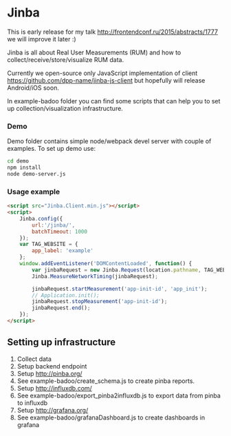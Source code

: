# Jinba

This is early release for my talk http://frontendconf.ru/2015/abstracts/1777 we will improve it later :)

Jinba is all about Real User Measurements (RUM) and how to collect/receive/store/visualize RUM data.

Currently we open-source only JavaScript implementation of client https://github.com/dpp-name/jinba-js-client but hopefully will release Android/iOS soon.

In example-badoo folder you can find some scripts that can help you to set up collection/visualization infrastructure.

### Demo

Demo folder contains simple node/webpack devel server with couple of examples. To set up demo use:
```bash
cd demo
npm install
node demo-server.js
```

### Usage example
```html
<script src="Jinba.Client.min.js"></script>
<script>
    Jinba.config({
        url:'/jinba/',
        batchTimeout: 1000
    });
    var TAG_WEBSITE = {
        app_label: 'example'
    };
    window.addEventListener('DOMContentLoaded', function() {
        var jinbaRequest = new Jinba.Request(location.pathname, TAG_WEBSITE);
        Jinba.MeasureNetworkTiming(jinbaRequest);

        jinbaRequest.startMeasurement('app-init-id', 'app_init');
        // Application.init();
        jinbaRequest.stopMeasurement('app-init-id');
        jinbaRequest.end();
    });
</script>
```


## Setting up infrastructure

1. Collect data
2. Setup backend endpoint
3. Setup http://pinba.org/
4. See example-badoo/create_schema.js to create pinba reports.
5. Setup http://influxdb.com/
6. See example-badoo/export_pinba2influxdb.js to export data from pinba to influxdb
7. Setup http://grafana.org/
8. See example-badoo/grafanaDashboard.js to create dashboards in grafana
